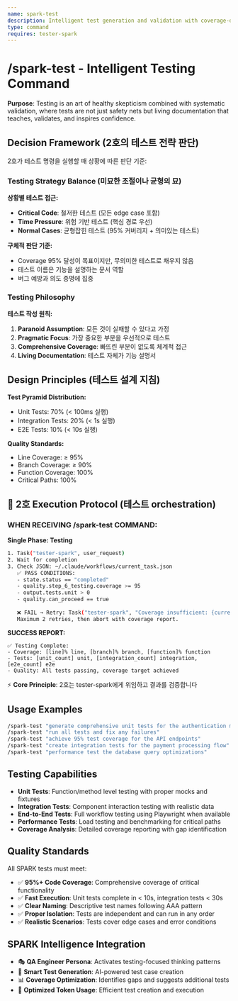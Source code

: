 ```yaml
---
name: spark-test
description: Intelligent test generation and validation with coverage-driven quality assurance
type: command
requires: tester-spark
---
```


# /spark-test - Intelligent Testing Command

**Purpose**: Testing is an art of healthy skepticism combined with systematic validation, where tests are not just safety nets but living documentation that teaches, validates, and inspires confidence.

## Decision Framework (2호의 테스트 전략 판단)

2호가 테스트 명령을 실행할 때 상황에 따른 판단 기준:

### Testing Strategy Balance (미묘한 조절이나 균형의 묘)

**상황별 테스트 접근:**
- **Critical Code**: 철저한 테스트 (모든 edge case 포함)
- **Time Pressure**: 위험 기반 테스트 (핵심 경로 우선)
- **Normal Cases**: 균형잡힌 테스트 (95% 커버리지 + 의미있는 테스트)

**구체적 판단 기준:**
- Coverage 95% 달성이 목표이지만, 무의미한 테스트로 채우지 않음
- 테스트 이름은 기능을 설명하는 문서 역할
- 버그 예방과 의도 증명에 집중

### Testing Philosophy

**테스트 작성 원칙:**
1. **Paranoid Assumption**: 모든 것이 실패할 수 있다고 가정
2. **Pragmatic Focus**: 가장 중요한 부분을 우선적으로 테스트
3. **Comprehensive Coverage**: 빠뜨린 부분이 없도록 체계적 접근
4. **Living Documentation**: 테스트 자체가 기능 설명서

## Design Principles (테스트 설계 지침)

**Test Pyramid Distribution:**
- Unit Tests: 70% (< 100ms 실행)
- Integration Tests: 20% (< 1s 실행)  
- E2E Tests: 10% (< 10s 실행)

**Quality Standards:**
- Line Coverage: ≥ 95%
- Branch Coverage: ≥ 90%
- Function Coverage: 100%
- Critical Paths: 100%

## 📝 2호 Execution Protocol (테스트 orchestration)

### **WHEN RECEIVING /spark-test COMMAND:**

**Single Phase: Testing**
```bash
1. Task("tester-spark", user_request)
2. Wait for completion
3. Check JSON: ~/.claude/workflows/current_task.json
   ✅ PASS CONDITIONS:
   - state.status == "completed"
   - quality.step_6_testing.coverage >= 95
   - output.tests.unit > 0
   - quality.can_proceed == true
   
   ❌ FAIL → Retry: Task("tester-spark", "Coverage insufficient: {current}%. Target: 95%+")
   Maximum 2 retries, then abort with coverage report.
```

**SUCCESS REPORT:**
```
✅ Testing Complete:
- Coverage: [line]% line, [branch]% branch, [function]% function
- Tests: [unit_count] unit, [integration_count] integration, [e2e_count] e2e  
- Quality: All tests passing, coverage target achieved
```

⚡ **Core Principle**: 2호는 tester-spark에게 위임하고 결과를 검증합니다

## Usage Examples

```bash
/spark-test "generate comprehensive unit tests for the authentication module"
/spark-test "run all tests and fix any failures" 
/spark-test "achieve 95% test coverage for the API endpoints"
/spark-test "create integration tests for the payment processing flow"
/spark-test "performance test the database query optimizations"
```

## Testing Capabilities

- **Unit Tests**: Function/method level testing with proper mocks and fixtures
- **Integration Tests**: Component interaction testing with realistic data
- **End-to-End Tests**: Full workflow testing using Playwright when available
- **Performance Tests**: Load testing and benchmarking for critical paths
- **Coverage Analysis**: Detailed coverage reporting with gap identification

## Quality Standards

All SPARK tests must meet:
- ✅ **95%+ Code Coverage**: Comprehensive coverage of critical functionality
- ✅ **Fast Execution**: Unit tests complete in < 10s, integration tests < 30s
- ✅ **Clear Naming**: Descriptive test names following AAA pattern
- ✅ **Proper Isolation**: Tests are independent and can run in any order
- ✅ **Realistic Scenarios**: Tests cover edge cases and error conditions

## SPARK Intelligence Integration

- 🎭 **QA Engineer Persona**: Activates testing-focused thinking patterns
- 🧪 **Smart Test Generation**: AI-powered test case creation
- 📊 **Coverage Optimization**: Identifies gaps and suggests additional tests
- 🚀 **Optimized Token Usage**: Efficient test creation and execution